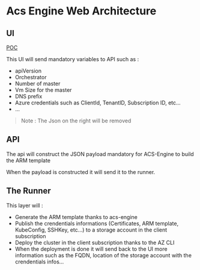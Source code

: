 # Acs Engine Web Architecture

## UI

[POC](https://acsengweb.azureedge.net/index.html)

This UI will send mandatory variables to API such as :
* apiVersion
* Orchestrator
* Number of master
* Vm Size for the master
* DNS prefix
* Azure credentials such as ClientId, TenantID, Subscription ID, etc...
* ...

> Note : The Json on the right will be removed

## API 

The api will construct the JSON payload mandatory for ACS-Engine to build the ARM template

When the payload is constructed it will send it to the runner.

## The Runner

This layer will :
* Generate the ARM template thanks to acs-engine
* Publish the crendentials informations (Certificates, ARM template, KubeConfig, SSHKey, etc...) to a storage account in the client subscription
* Deploy the cluster in the client subscription thanks to the AZ CLI
* When the deployment is done it will send back to the UI more information such as the FQDN, location of the storage account with the crendentials infos...